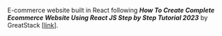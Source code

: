 E-commerce website built in React following ***How To Create Complete Ecommerce Website Using React JS Step by Step Tutorial 2023*** by GreatStack [[link](https://www.youtube.com/watch?v=jbfuzcrfjqQ&t=360s)].
